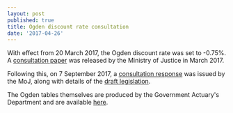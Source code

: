```yaml
---
layout: post
published: true
title: Ogden discount rate consultation
date: '2017-04-26'
---
```

With effect from 20 March 2017, the Ogden discount rate was set to -0.75%. A [consultation paper]({{site.baseurl}}\Ogdendiscountrateconsultationpaper_March17.pdf) was released by the Ministry of Justice in March 2017.

Following this, on 7 September 2017, a [consultation response]({{site.baseurl}}\discount-rate-response-consultation-print.pdf) was issued by the MoJ, along with details of the [draft legislation]({{site.baseurl}}\Ogdendiscountrateconsultationpaper_March17.pdf).

The Ogden tables themselves are produced by the Government Actuary's Department and are available [here](https://www.gov.uk/government/publications/ogden-tables-actuarial-compensation-tables-for-injury-and-death).


